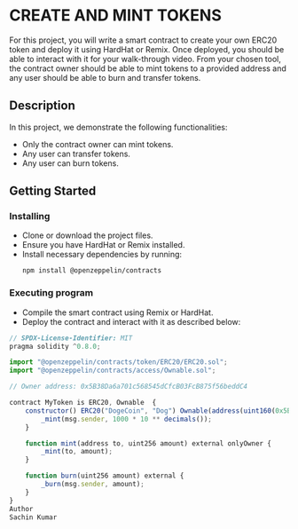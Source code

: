 # CREATE AND MINT TOKENS

For this project, you will write a smart contract to create your own ERC20 token and deploy it using HardHat or Remix. Once deployed, you should be able to interact with it for your walk-through video. From your chosen tool, the contract owner should be able to mint tokens to a provided address and any user should be able to burn and transfer tokens.

## Description

In this project, we demonstrate the following functionalities:
* Only the contract owner can mint tokens.
* Any user can transfer tokens.
* Any user can burn tokens.

## Getting Started

### Installing

* Clone or download the project files.
* Ensure you have HardHat or Remix installed.
* Install necessary dependencies by running:
    ```
    npm install @openzeppelin/contracts
    ```

### Executing program

* Compile the smart contract using Remix or HardHat.
* Deploy the contract and interact with it as described below:

```javascript
// SPDX-License-Identifier: MIT
pragma solidity ^0.8.0;

import "@openzeppelin/contracts/token/ERC20/ERC20.sol";
import "@openzeppelin/contracts/access/Ownable.sol";

// Owner address: 0x5B38Da6a701c568545dCfcB03FcB875f56beddC4

contract MyToken is ERC20, Ownable  {
    constructor() ERC20("DogeCoin", "Dog") Ownable(address(uint160(0x5B38Da6a701c568545dCfcB03FcB875f56beddC4))) {
        _mint(msg.sender, 1000 * 10 ** decimals());
    }

    function mint(address to, uint256 amount) external onlyOwner {
        _mint(to, amount);
    }

    function burn(uint256 amount) external {
        _burn(msg.sender, amount);
    }
}
Author 
Sachin Kumar
